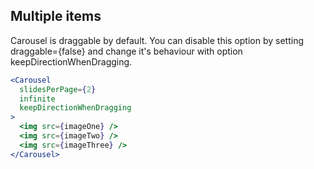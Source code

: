## Multiple items
Carousel is draggable by default. You can disable this option by setting draggable={false} and change it's behaviour with option keepDirectionWhenDragging.
```jsx render
<Carousel
  slidesPerPage={2}
  infinite
  keepDirectionWhenDragging
>
  <img src={imageOne} />
  <img src={imageTwo} />
  <img src={imageThree} />
</Carousel>
```
